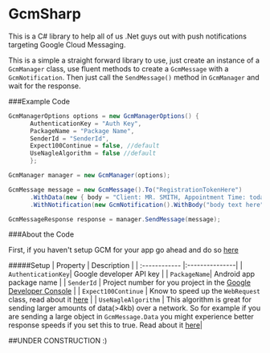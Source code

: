 # GcmSharp
This is a C# library to help all of us .Net guys out with push notifications targeting Google Cloud Messaging.

This is a simple a straight forward library to use, just create an instance of a `GcmManager` class, use fluent methods to create a `GcmMessage` with a `GcmNotification`. Then just call the `SendMessage()` method in `GcmManager` and wait for the response.


###Example Code


```C#
GcmManagerOptions options = new GcmManagerOptions() { 
      AuthenticationKey = "Auth Key", 
      PackageName = "Package Name",
      SenderId = "SenderId",
      Expect100Continue = false, //default
      UseNagleAlgorithm = false //default
      };

GcmManager manager = new GcmManager(options);

GcmMessage message = new GcmMessage().To("RegistrationTokenHere")
      .WithData(new { body = "Client: MR. SMITH, Appointment Time: today 3:00pm", title = "Your Appointment Has Arrived" })
      .WithNotification(new GcmNotification().WithBody("body text here").WithTitle("Title Here"));

GcmMessageResponse response = manager.SendMessage(message);

````

###About the Code

First, if you haven't setup GCM for your app go ahead and do so [here](https://developers.google.com/mobile/add)

#####Setup
| Property  | Description  | 
| :------------ |:---------------| 
| `AuthenticationKey`| Google developer API key | 
| `PackageName`| Android app package name        |
| `SenderId` | Project number for you project in the [Google Developer Console](https://console.developers.google.com/project)        |
| `Expect100Continue` | Know to speed up the `WebRequest` class, read about it [here](https://msdn.microsoft.com/en-us/library/system.net.servicepointmanager.expect100continue(v=vs.110).aspx)        |
| `UseNagleAlgorithm` | This algorithm is great for sending larger amounts of data(>4kb) over a network. So for example if you are sending a large object in `GcmMessage.Data` you might experience better response speeds if you set this to true. Read about it [here](https://msdn.microsoft.com/en-us/library/system.net.servicepointmanager.usenaglealgorithm(v=vs.110).aspx)|


##UNDER CONSTRUCTION :)



